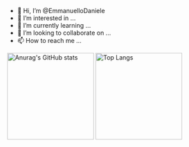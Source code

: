 - 👋 Hi, I’m @EmmanuelloDaniele
- 👀 I’m interested in ...
- 🌱 I’m currently learning ...
- 💞️ I’m looking to collaborate on ...
- 📫 How to reach me ...


 

<div align="left" dir="auto">
<a target="_blank" rel="noopener noreferrer nofollow" href="https://camo.githubusercontent.com/d9fb932818e4a2d984b3b83782441c93a4b4bd8a084942a4586d0f853e102b0f/68747470733a2f2f6769746875622d726561646d652d73746174732e76657263656c2e6170702f6170693f757365726e616d653d6c633034342626686964653d636f6e74726962732c7072733b73686f775f69636f6e733d74727565"><img alt="Anurag's GitHub stats" src="https://camo.githubusercontent.com/d9fb932818e4a2d984b3b83782441c93a4b4bd8a084942a4586d0f853e102b0f/68747470733a2f2f6769746875622d726561646d652d73746174732e76657263656c2e6170702f6170693f757365726e616d653d6c633034342626686964653d636f6e74726962732c7072733b73686f775f69636f6e733d74727565" height="200px" data-canonical-src="https://github-readme-stats.vercel.app/api?username=lc044&amp;&amp;hide=contribs,prs;show_icons=true" style="max-width: 100%;"></a>
<a target="_blank" rel="noopener noreferrer nofollow" href="https://camo.githubusercontent.com/0ab5e268957550a2c3f0c6b43d79a86f1b2634d72932777880f3045e4b4a7584/68747470733a2f2f6769746875622d726561646d652d73746174732e76657263656c2e6170702f6170692f746f702d6c616e67732f3f757365726e616d653d6c63303434266c61796f75743d636f6d70616374"><img alt="Top Langs" src="https://camo.githubusercontent.com/0ab5e268957550a2c3f0c6b43d79a86f1b2634d72932777880f3045e4b4a7584/68747470733a2f2f6769746875622d726561646d652d73746174732e76657263656c2e6170702f6170692f746f702d6c616e67732f3f757365726e616d653d6c63303434266c61796f75743d636f6d70616374" height="200px" data-canonical-src="https://github-readme-stats.vercel.app/api/top-langs/?username=lc044&amp;layout=compact" style="max-width: 100%;"></a>
</div>
</article>
  </div>
<!---
EmmanuelloDaniele/EmmanuelloDaniele is a ✨ special ✨ repository because its `README.md` (this file) appears on your GitHub profile.
You can click the Preview link to take a look at your changes.
--->
